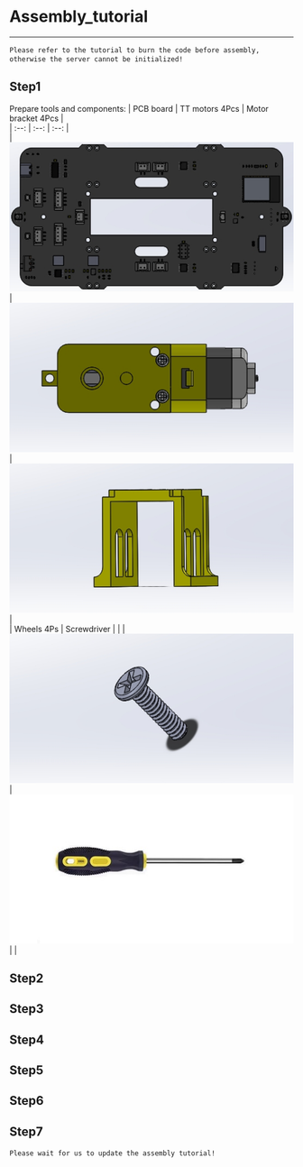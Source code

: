# Assembly_tutorial  
-------------------
```{note}
Please refer to the tutorial to burn the code before assembly, otherwise the server cannot be initialized! 
```             

Step1
-----    
Prepare tools and components:
| PCB board | TT motors 4Pcs | Motor bracket 4Pcs |     
| :--: | :--: | :--: |    
| ![img](../_static/assembly/1img.jpg) | ![img](../_static/assembly/2img.jpg) | ![img](../_static/assembly/3img.jpg) |   
| Wheels 4Ps | Screwdriver |  |
| ![img](../_static/assembly/4img.jpg) | ![img](../_static/assembly/5img.jpg) |  |


Step2
----- 


Step3
----- 


Step4
----- 

Step5
----- 

Step6
----- 

Step7
----- 

 
```{tip}
Please wait for us to update the assembly tutorial! 
```  

